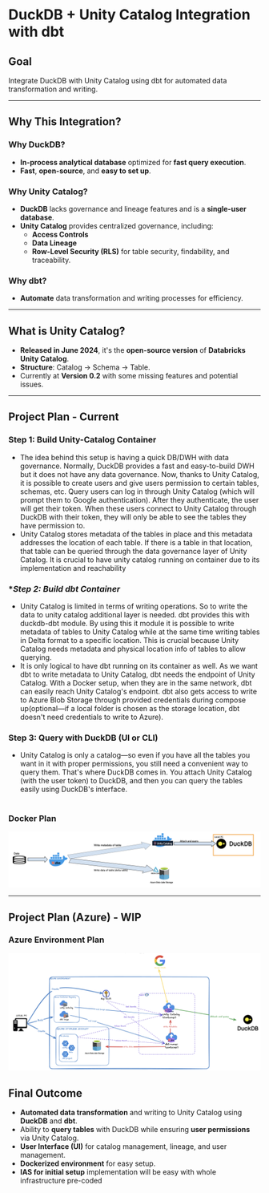 # **DuckDB + Unity Catalog Integration with dbt**

## **Goal**

Integrate DuckDB with Unity Catalog using dbt for automated data transformation and writing.

---

## **Why This Integration?**

### **Why DuckDB?**
- **In-process analytical database** optimized for **fast query execution**.
- **Fast**, **open-source**, and **easy to set up**.

### **Why Unity Catalog?**
- **DuckDB** lacks governance and lineage features and is a **single-user database**.
- **Unity Catalog** provides centralized governance, including:
  - **Access Controls**
  - **Data Lineage**
  - **Row-Level Security (RLS)** for table security, findability, and traceability.

### **Why dbt?**
- **Automate** data transformation and writing processes for efficiency.

---

## **What is Unity Catalog?**
- **Released in June 2024**, it's the **open-source version** of **Databricks Unity Catalog**.
- **Structure**: Catalog → Schema → Table.
- Currently at **Version 0.2** with some missing features and potential issues.

---

## **Project Plan - Current**

### **Step 1: Build Unity-Catalog Container**
- The idea behind this setup is having a quick DB/DWH with data governance. Normally, DuckDB provides a fast and easy-to-build DWH but it does not have any data governance. Now, thanks to Unity Catalog, it is possible to create users and give users permission to certain tables, schemas, etc. Query users can log in through Unity Catalog (which will prompt them to Google authentication). After they authenticate, the user will get their token. When these users connect to Unity Catalog through DuckDB with their token, they will only be able to see the tables they have permission to.
- Unity Catalog stores metadata of the tables in place and this metadata addresses the location of each table. If there is a table in that location, that table can be queried through the data governance layer of Unity Catalog. It is crucial to have unity catalog running on container due to its implementation and reachability

### **Step 2: Build dbt Container*
- Unity Catalog is limited in terms of writing operations. So to write the data to unity catalog additional layer is needed. dbt provides this with  duckdb-dbt module. By using this it module it is possible to write metadata of tables to Unity Catalog while at the same time writing tables in Delta format to a specific location. This is crucial because Unity Catalog needs metadata and physical location info of tables to allow querying.
- It is only logical to have dbt running on its container as well. As we want dbt to write metadata to Unity Catalog, dbt needs the endpoint of Unity Catalog. With a Docker setup, when they are in the same network, dbt can easily reach Unity Catalog's endpoint. dbt also gets access to write to Azure Blob Storage through provided credentials during compose up(optional—if a local folder is chosen as the storage location, dbt doesn't need credentials to write to Azure).

### **Step 3: Query with DuckDB (UI or CLI)**
- Unity Catalog is only a catalog—so even if you have all the tables you want in it with proper permissions, you still need a convenient way to query them. That's where DuckDB comes in. You attach Unity Catalog (with the user token) to DuckDB, and then you can query the tables easily using DuckDB's interface.
#

### Docker Plan

![Project Plan - Azure](/images/dockersetup.png)



---




## **Project Plan (Azure) - WIP**

### Azure Environment Plan

![Project Plan - Azure](/images/azuresetup.png)

## **Final Outcome**
- **Automated data transformation** and writing to Unity Catalog using **DuckDB** and **dbt**.
- Ability to **query tables** with DuckDB while ensuring **user permissions** via Unity Catalog.
- **User Interface (UI)** for catalog management, lineage, and user management.
- **Dockerized environment** for easy setup.
- **IAS for initial setup** implementation will be easy with whole infrastructure pre-coded

